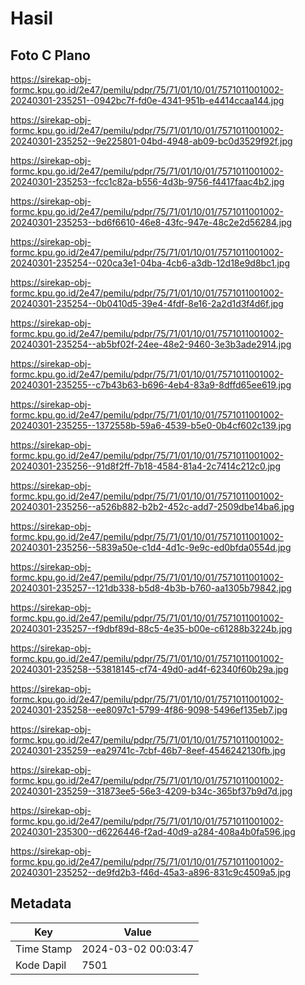 # Hasil

## Foto C Plano

https://sirekap-obj-formc.kpu.go.id/2e47/pemilu/pdpr/75/71/01/10/01/7571011001002-20240301-235251--0942bc7f-fd0e-4341-951b-e4414ccaa144.jpg

https://sirekap-obj-formc.kpu.go.id/2e47/pemilu/pdpr/75/71/01/10/01/7571011001002-20240301-235252--9e225801-04bd-4948-ab09-bc0d3529f92f.jpg

https://sirekap-obj-formc.kpu.go.id/2e47/pemilu/pdpr/75/71/01/10/01/7571011001002-20240301-235253--fcc1c82a-b556-4d3b-9756-f4417faac4b2.jpg

https://sirekap-obj-formc.kpu.go.id/2e47/pemilu/pdpr/75/71/01/10/01/7571011001002-20240301-235253--bd6f6610-46e8-43fc-947e-48c2e2d56284.jpg

https://sirekap-obj-formc.kpu.go.id/2e47/pemilu/pdpr/75/71/01/10/01/7571011001002-20240301-235254--020ca3e1-04ba-4cb6-a3db-12d18e9d8bc1.jpg

https://sirekap-obj-formc.kpu.go.id/2e47/pemilu/pdpr/75/71/01/10/01/7571011001002-20240301-235254--0b0410d5-39e4-4fdf-8e16-2a2d1d3f4d6f.jpg

https://sirekap-obj-formc.kpu.go.id/2e47/pemilu/pdpr/75/71/01/10/01/7571011001002-20240301-235254--ab5bf02f-24ee-48e2-9460-3e3b3ade2914.jpg

https://sirekap-obj-formc.kpu.go.id/2e47/pemilu/pdpr/75/71/01/10/01/7571011001002-20240301-235255--c7b43b63-b696-4eb4-83a9-8dffd65ee619.jpg

https://sirekap-obj-formc.kpu.go.id/2e47/pemilu/pdpr/75/71/01/10/01/7571011001002-20240301-235255--1372558b-59a6-4539-b5e0-0b4cf602c139.jpg

https://sirekap-obj-formc.kpu.go.id/2e47/pemilu/pdpr/75/71/01/10/01/7571011001002-20240301-235256--91d8f2ff-7b18-4584-81a4-2c7414c212c0.jpg

https://sirekap-obj-formc.kpu.go.id/2e47/pemilu/pdpr/75/71/01/10/01/7571011001002-20240301-235256--a526b882-b2b2-452c-add7-2509dbe14ba6.jpg

https://sirekap-obj-formc.kpu.go.id/2e47/pemilu/pdpr/75/71/01/10/01/7571011001002-20240301-235256--5839a50e-c1d4-4d1c-9e9c-ed0bfda0554d.jpg

https://sirekap-obj-formc.kpu.go.id/2e47/pemilu/pdpr/75/71/01/10/01/7571011001002-20240301-235257--121db338-b5d8-4b3b-b760-aa1305b79842.jpg

https://sirekap-obj-formc.kpu.go.id/2e47/pemilu/pdpr/75/71/01/10/01/7571011001002-20240301-235257--f9dbf89d-88c5-4e35-b00e-c61288b3224b.jpg

https://sirekap-obj-formc.kpu.go.id/2e47/pemilu/pdpr/75/71/01/10/01/7571011001002-20240301-235258--53818145-cf74-49d0-ad4f-62340f60b29a.jpg

https://sirekap-obj-formc.kpu.go.id/2e47/pemilu/pdpr/75/71/01/10/01/7571011001002-20240301-235258--ee8097c1-5799-4f86-9098-5496ef135eb7.jpg

https://sirekap-obj-formc.kpu.go.id/2e47/pemilu/pdpr/75/71/01/10/01/7571011001002-20240301-235259--ea29741c-7cbf-46b7-8eef-4546242130fb.jpg

https://sirekap-obj-formc.kpu.go.id/2e47/pemilu/pdpr/75/71/01/10/01/7571011001002-20240301-235259--31873ee5-56e3-4209-b34c-365bf37b9d7d.jpg

https://sirekap-obj-formc.kpu.go.id/2e47/pemilu/pdpr/75/71/01/10/01/7571011001002-20240301-235300--d6226446-f2ad-40d9-a284-408a4b0fa596.jpg

https://sirekap-obj-formc.kpu.go.id/2e47/pemilu/pdpr/75/71/01/10/01/7571011001002-20240301-235252--de9fd2b3-f46d-45a3-a896-831c9c4509a5.jpg


## Metadata

| Key        | Value               |
| ---------- | ------------------- |
| Time Stamp | 2024-03-02 00:03:47 |
| Kode Dapil | 7501                |



